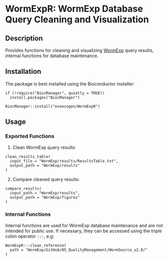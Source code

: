 # WormExpR: WormExp Database Query Cleaning and Visualization

## Description

Provides functions for cleaning and visualizing [WormExp](https://wormexp.zoologie.uni-kiel.de/wormexp/) query results, internal functions for database maintenance.

## Installation

The package is best installed using the Bioconductor installer:

```         
if (!require("BiocManager", quietly = TRUE))
  install.packages("BiocManager")

BiocManager::install("evoecogen/WormExpR")
```

## Usage

### Exported Functions

1.  Clean WormExp query results:

```         
clean_results_table(
  input_file = "WormExp/results/ResultsTable.txt",
  output_path = "WormExp/results"
)
```

2.  Compare cleaned query results:

```         
compare_results(
  input_path = "WormExp/results",
  output_path = "WormExp/figures"
)
```

### Internal Functions

Internal functions are used for WormExp database maintenance and are not intended for public use. If necessary, they can be accessed using the triple colon operator `:::`, e.g:

```
WormExpR:::clean_reference(
  path = "WormExp/GitHub/05_QualityManagement/WormSource_v2.0/"
)
```
